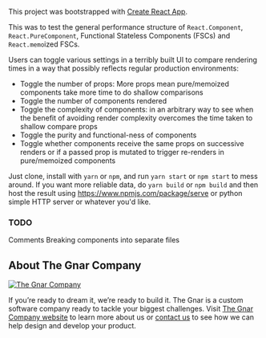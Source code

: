 This project was bootstrapped with [Create React App](https://github.com/facebook/create-react-app).

This was to test the general performance structure of `React.Component`, `React.PureComponent`,
Functional Stateless Components (FSCs) and `React.memo`ized FSCs.

Users can toggle various settings in a terribly built UI to compare rendering times in a way that
possibly reflects regular production environments:

* Toggle the number of props: More props mean pure/memoized components take more time to
do shallow comparisons
* Toggle the number of components rendered
* Toggle the complexity of components: in an arbitrary way to see when the benefit of avoiding
render complexity overcomes the time taken to shallow compare props
* Toggle the purity and functional-ness of components
* Toggle whether components receive the same props on successive renders or if a passed prop is
mutated to trigger re-renders in pure/memoized components

Just clone, install with `yarn` or `npm`, and run `yarn start` or `npm start` to mess around.
If you want more reliable data, do `yarn build` or `npm build` and then host the result using
https://www.npmjs.com/package/serve or python simple HTTP server or whatever you'd like.

### TODO
Comments
Breaking components into separate files

## About The Gnar Company

<a href="https://www.thegnar.com/">
    <img alt="The Gnar Company" src="https://avatars0.githubusercontent.com/u/17011419?s=100&v=4" />
</a>

If you’re ready to dream it, we’re ready to build it. The Gnar is a custom software company ready to tackle your biggest challenges. Visit [The Gnar Company website](https://www.thegnar.com/) to learn more about us or [contact us](https://www.thegnar.com/contact) to see how we can help design and develop your product.
